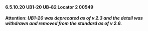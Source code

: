 #### 6.5.10.20 UB1-20 UB‑82 Locator 2 00549

**Attention: _UB1-20 was deprecated as of v 2.3 and the detail was withdrawn and removed from the standard as of v 2.6._**
